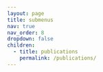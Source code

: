 ```yaml
---
layout: page
title: submenus
nav: true
nav_order: 8
dropdown: false
children:
  - title: publications
    permalink: /publications/
---
```

